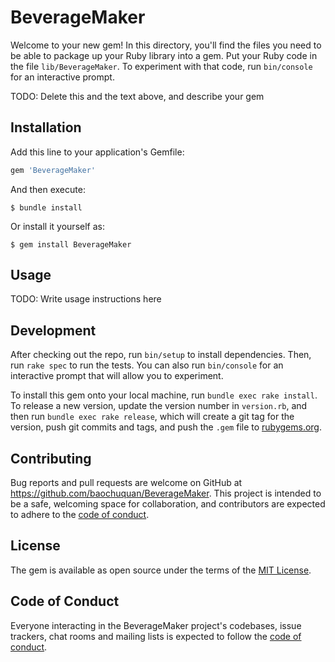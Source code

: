 # BeverageMaker

Welcome to your new gem! In this directory, you'll find the files you need to be able to package up your Ruby library into a gem. Put your Ruby code in the file `lib/BeverageMaker`. To experiment with that code, run `bin/console` for an interactive prompt.

TODO: Delete this and the text above, and describe your gem

## Installation

Add this line to your application's Gemfile:

```ruby
gem 'BeverageMaker'
```

And then execute:

    $ bundle install

Or install it yourself as:

    $ gem install BeverageMaker

## Usage

TODO: Write usage instructions here

## Development

After checking out the repo, run `bin/setup` to install dependencies. Then, run `rake spec` to run the tests. You can also run `bin/console` for an interactive prompt that will allow you to experiment.

To install this gem onto your local machine, run `bundle exec rake install`. To release a new version, update the version number in `version.rb`, and then run `bundle exec rake release`, which will create a git tag for the version, push git commits and tags, and push the `.gem` file to [rubygems.org](https://rubygems.org).

## Contributing

Bug reports and pull requests are welcome on GitHub at https://github.com/baochuquan/BeverageMaker. This project is intended to be a safe, welcoming space for collaboration, and contributors are expected to adhere to the [code of conduct](https://github.com/[USERNAME]/BeverageMaker/blob/master/CODE_OF_CONDUCT.md).


## License

The gem is available as open source under the terms of the [MIT License](https://opensource.org/licenses/MIT).

## Code of Conduct

Everyone interacting in the BeverageMaker project's codebases, issue trackers, chat rooms and mailing lists is expected to follow the [code of conduct](https://github.com/[USERNAME]/BeverageMaker/blob/master/CODE_OF_CONDUCT.md).
